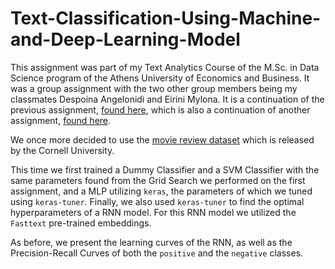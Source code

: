 # Text-Classification-Using-Machine-and-Deep-Learning-Model
This assignment was part of my Text Analytics Course of the M.Sc. in Data Science program of the Athens University of 
Economics and Business. It was a group assignment with the two other group members being my classmates Despoina Angelonidi
and Eirini Mylona. It is a continuation of the previous assignment, [found here](https://github.com/DimitrisKoutsianos/Text-Classification-with-MLPs), which is also a continuation of another assignment, [found here](https://github.com/DimitrisKoutsianos/Text-Classification-With-Traditional-ML-Model).

We once more decided to use the [movie review dataset](https://www.cs.cornell.edu/people/pabo/movie-review-data/) which is released 
by the Cornell University.

This time we first trained a Dummy Classifier and a SVM Classifier with the same parameters found from the Grid Search we performed
on the first assignment, and a MLP utilizing `keras`, the parameters of which we tuned using `keras-tuner`. Finally, we also used 
`keras-tuner` to find the optimal hyperparameters of a RNN model. For this RNN model we utilized the `Fasttext` pre-trained embeddings.

As before, we present the learning curves of the RNN, as well as the Precision-Recall Curves of both the `positive` and the `negative` classes.
